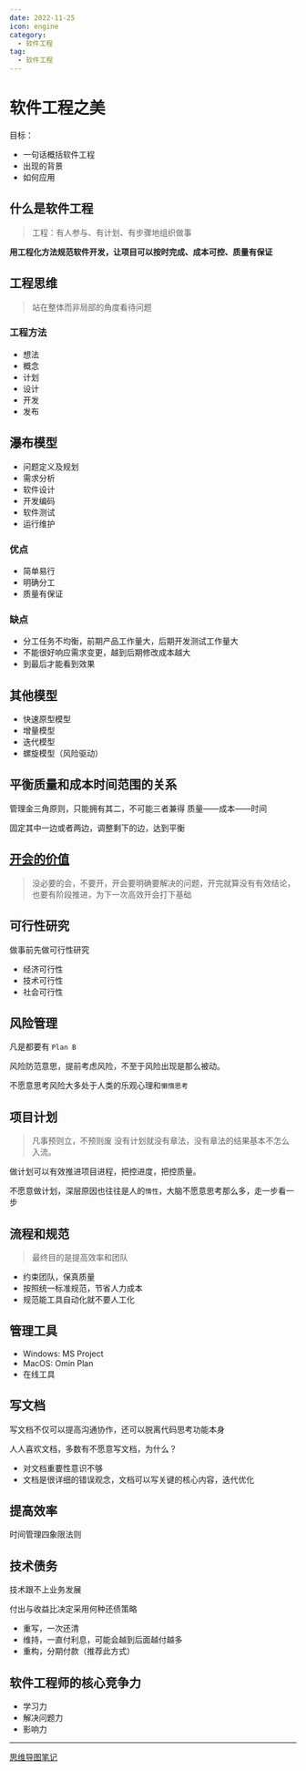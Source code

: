```yaml
---
date: 2022-11-25
icon: engine
category:
  - 软件工程
tag:
  - 软件工程
---
```

# 软件工程之美

目标：
- 一句话概括软件工程
- 出现的背景
- 如何应用

## 什么是软件工程

> 工程：有人参与、有计划、有步骤地组织做事

**用工程化方法规范软件开发，让项目可以按时完成、成本可控、质量有保证**

## 工程思维
> 站在整体而非局部的角度看待问题

### 工程方法
- 想法
- 概念
- 计划
- 设计
- 开发
- 发布

## 瀑布模型
- 问题定义及规划
- 需求分析
- 软件设计
- 开发编码
- 软件测试
- 运行维护

### 优点
- 简单易行
- 明确分工
- 质量有保证

### 缺点
- 分工任务不均衡，前期产品工作量大，后期开发测试工作量大
- 不能很好响应需求变更，越到后期修改成本越大
- 到最后才能看到效果


## 其他模型
- 快速原型模型
- 增量模型
- 迭代模型
- 螺旋模型（风险驱动）


## 平衡质量和成本时间范围的关系

管理金三角原则，只能拥有其二，不可能三者兼得
质量——成本——时间

固定其中一边或者两边，调整剩下的边，达到平衡

## [开会的价值](./开会的价值.html)
> 没必要的会，不要开，开会要明确要解决的问题，开完就算没有有效结论，也要有阶段推进，为下一次高效开会打下基础

## 可行性研究
做事前先做可行性研究
- 经济可行性
- 技术可行性
- 社会可行性

## 风险管理
凡是都要有 `Plan B`

风险防范意思，提前考虑风险，不至于风险出现是那么被动。

不愿意思考风险大多处于人类的乐观心理和`懒惰思考`


## 项目计划
> 凡事预则立，不预则废
没有计划就没有章法，没有章法的结果基本不怎么入流。

做计划可以有效推进项目进程，把控进度，把控质量。

不愿意做计划，深层原因也往往是人的`惰性`，大脑不愿意思考那么多，走一步看一步

## 流程和规范
> 最终目的是提高效率和团队

- 约束团队，保真质量
- 按照统一标准规范，节省人力成本
- 规范能工具自动化就不要人工化

## 管理工具

- Windows: MS Project
- MacOS: Omin Plan
- 在线工具

## 写文档
写文档不仅可以提高沟通协作，还可以脱离代码思考功能本身

人人喜欢文档，多数有不愿意写文档，为什么？

- 对文档重要性意识不够
- 文档是很详细的错误观念，文档可以写关键的核心内容，迭代优化

## 提高效率

时间管理四象限法则

## 技术债务
技术跟不上业务发展

付出与收益比决定采用何种还债策略
- 重写，一次还清
- 维持，一直付利息，可能会越到后面越付越多
- 重构，分期付款（推荐此方式）

## 软件工程师的核心竞争力
- 学习力
- 解决问题力
- 影响力

---
[思维导图笔记](https://gitmind.cn/app/doc/7cc390642)
